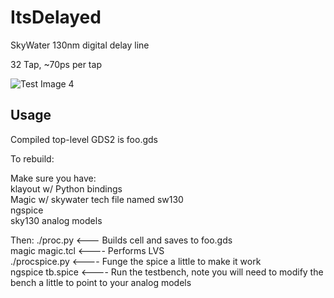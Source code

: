 # ItsDelayed
SkyWater 130nm digital delay line

32 Tap, ~70ps per tap

![Test Image 4](https://github.com/jonpry/ItsDelayed/blob/master/layout.png?raw=true)

## Usage

Compiled top-level GDS2 is foo.gds

To rebuild:

Make sure you have:  
  klayout w/ Python bindings  
  Magic w/ skywater tech file named sw130  
  ngspice  
  sky130 analog models  

Then:
./proc.py        <--- Builds cell and saves to foo.gds  
magic magic.tcl   <---- Performs LVS  
./procspice.py    <----  Funge the spice a little to make it work  
ngspice tb.spice   <---- Run the testbench, note you will need to modify the bench a little to point to your analog models   

